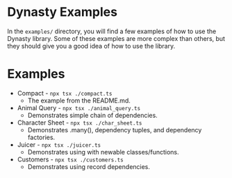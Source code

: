 # Dynasty Examples

In the `examples/` directory, you will find a few examples of how to use the Dynasty library. Some of these examples are more complex than others, but they should give you a good idea of how to use the library.

# Examples
- Compact - `npx tsx ./compact.ts`
    - The example from the README.md.
- Animal Query - `npx tsx ./animal_query.ts`
    - Demonstrates simple chain of dependencies.
- Character Sheet - `npx tsx ./char_sheet.ts`
    - Demonstrates .many(), dependency tuples, and dependency factories.
- Juicer - `npx tsx ./juicer.ts`
    - Demonstrates using with newable classes/functions.
- Customers - `npx tsx ./customers.ts`
    - Demonstrates using record dependencies.
